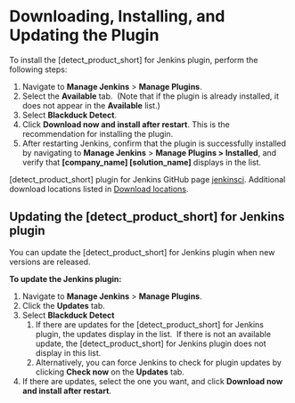 # Downloading, Installing, and Updating the Plugin
To install the [detect_product_short] for Jenkins plugin, perform the following steps:

1. Navigate to **Manage Jenkins** > **Manage Plugins**.
1. Select the **Available** tab.  (Note that if the plugin is already installed, it does not appear in the **Available** list.)
1. Select **Blackduck Detect**.
1. Click **Download now and install after restart**. This is the recommendation for installing the plugin.
1. After restarting Jenkins, confirm that the plugin is successfully installed by navigating to **Manage Jenkins** > **Manage Plugins > Installed**, and verify that **[company_name] [solution_name]** displays in the list.

[detect_product_short] plugin for Jenkins GitHub page [jenkinsci](https://github.com/jenkinsci/detect-plugin).
Additional download locations listed in [Download locations](../../downloadingandrunning/downloadlocations.html).

## Updating the [detect_product_short] for Jenkins plugin
You can update the [detect_product_short] for Jenkins plugin when new versions are released.

**To update the Jenkins plugin:**

1. Navigate to **Manage Jenkins** > **Manage Plugins**.
1. Click the **Updates** tab.
1. Select **Blackduck Detect**
   1. If there are updates for the [detect_product_short] for Jenkins plugin, the updates display in the list.  If there is not an available update, the [detect_product_short] for Jenkins plugin does not display in this list.
   1. Alternatively, you can force Jenkins to check for plugin updates by clicking **Check now** on the **Updates** tab.
1. If there are updates, select the one you want, and click **Download now and install after restart**.

<!-- Commenting out until the script is updated to support the current releases
## Migrating from plugin version 1.5.0
If you have already configured [company_name] [solution_name] for Jenkins across a number of jobs utilizing plugin version 1.5.0, Synopsys provides a script to make the process easier. The script automatically migrates the [company_name] [solution_name] for Jenkins post-build step in your FreeStyle jobs from the version 1.5.0 format to the new format. 
Run the script by copying and pasting it into the Jenkins Script Console, then clicking **Run**.  For more information, refer to [Jenkins console scripting](https://wiki.jenkins.io/display/JENKINS/Jenkins+Script+Console).

This script is run once by a Jenkins administrator after upgrading the plugin from 1.5.0. The script performs two transformations: one to the [company_name] [solution_name] system configuration, and the other to the post-build steps of FreeStyle jobs that were configured with version 1.5.0 of the plugin. The groovy script only makes changes to the FreeStyle jobs if the data migration is successful for that job because saving a Jenkins job erases unreadable data stored in that job. Therefore, Synopsys recommends migrating any other unreadable data from these jobs before running this script.

The migration script is available on [GitHub](https://github.com/jenkinsci/synopsys-detect-plugin/tree/master/groovy-scripts).

**Note:** Be careful if you use this script as it is an example that makes changes to jobs. -->
